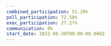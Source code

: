 ```yaml
---
combined_participation: 51.28%
poll_participation: 72.58%
exec_participation: 27.27%
communication: 0%
start_date: 2022-06-30T00:00:00.000Z
---
```

